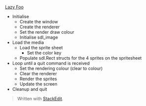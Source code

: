 [Lazy Foo](https://lazyfoo.net/tutorials/SDL/11_clip_rendering_and_sprite_sheets/index.php)

 - Initialise
   - Create the window
   - Create the renderer
   - Set the render draw colour
   - Initialise sdl_image
 - Load the media
    - Load the sprite sheet
      - Set the color key
    - Populate sdl.Rect structs for the 4 sprites on the spritesheet
 - Loop until a quit command is received
    - Set the rendering colour (clear to colour)
    - Clear the renderer
    - Render the sprites
    - Update the screen
 - Cleanup and quit

> Written with [StackEdit](https://stackedit.io/).